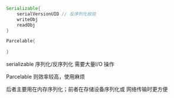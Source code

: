 ```java
Serializable{
    serialVersionUID // 反序列化校验
    writeObj
    readObj
}
```

```java
Parcelable{
  
}
```

serializable 序列化/反序列化 需要大量I/O 操作

Parcelable 则效率较高，使用麻烦



后者主要用在内存序列化；前者在存储设备序列化或 网络传输时更方便

